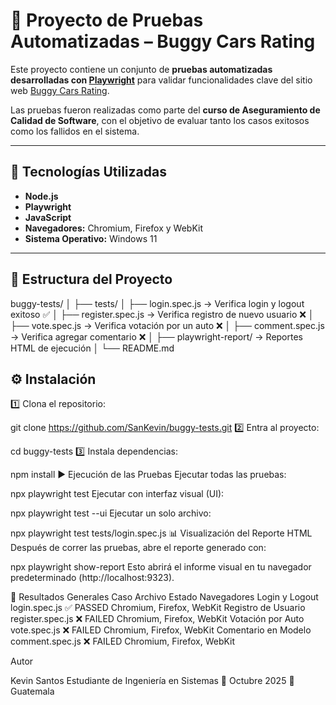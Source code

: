 ﻿# 🧪 Proyecto de Pruebas Automatizadas – Buggy Cars Rating

Este proyecto contiene un conjunto de **pruebas automatizadas desarrolladas con [Playwright](https://playwright.dev)** para validar funcionalidades clave del sitio web [Buggy Cars Rating](https://buggy.justtestit.org/).

Las pruebas fueron realizadas como parte del **curso de Aseguramiento de Calidad de Software**, con el objetivo de evaluar tanto los casos exitosos como los fallidos en el sistema.

---

## 🚀 Tecnologías Utilizadas
- **Node.js**
- **Playwright**
- **JavaScript**
- **Navegadores:** Chromium, Firefox y WebKit
- **Sistema Operativo:** Windows 11

---

## 📂 Estructura del Proyecto
buggy-tests/
│
├── tests/
│ ├── login.spec.js → Verifica login y logout exitoso ✅
│ ├── register.spec.js → Verifica registro de nuevo usuario ❌
│ ├── vote.spec.js → Verifica votación por un auto ❌
│ ├── comment.spec.js → Verifica agregar comentario ❌
│
├── playwright-report/ → Reportes HTML de ejecución
│
└── README.md


## ⚙️ Instalación

1️⃣ Clona el repositorio:

git clone https://github.com/SanKevin/buggy-tests.git
2️⃣ Entra al proyecto:


cd buggy-tests
3️⃣ Instala dependencias:


npm install
▶️ Ejecución de las Pruebas
Ejecutar todas las pruebas:


npx playwright test
Ejecutar con interfaz visual (UI):


npx playwright test --ui
Ejecutar un solo archivo:


npx playwright test tests/login.spec.js
📊 Visualización del Reporte HTML
Después de correr las pruebas, abre el reporte generado con:


npx playwright show-report
Esto abrirá el informe visual en tu navegador predeterminado (http://localhost:9323).

🧩 Resultados Generales
Caso	Archivo	Estado	Navegadores
Login y Logout	login.spec.js	✅ PASSED	Chromium, Firefox, WebKit
Registro de Usuario	register.spec.js	❌ FAILED	Chromium, Firefox, WebKit
Votación por Auto	vote.spec.js	❌ FAILED	Chromium, Firefox, WebKit
Comentario en Modelo	comment.spec.js	❌ FAILED	Chromium, Firefox, WebKit

Autor

Kevin Santos
Estudiante de Ingeniería en Sistemas
📅 Octubre 2025
📍 Guatemala
